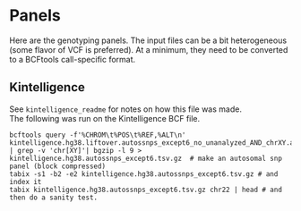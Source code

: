 # Panels

Here are the genotyping panels. The input files can be a bit heterogeneous (some flavor of VCF is preferred).
At a minimum, they need to be converted to a BCFtools call-specific format.

## Kintelligence
See `kintelligence_readme` for notes on how this file was made. <br>
The following was run on the Kintelligence BCF file.
```
bcftools query -f'%CHROM\t%POS\t%REF,%ALT\n' kintelligence.hg38.liftover.autossnps_except6_no_unanalyzed_AND_chrXY.afannos.bcf | grep -v 'chr[XY]'| bgzip -l 9 >  kintelligence.hg38.autossnps_except6.tsv.gz  # make an autosomal snp panel (block compressed)
tabix -s1 -b2 -e2 kintelligence.hg38.autossnps_except6.tsv.gz # and index it
tabix kintelligence.hg38.autossnps_except6.tsv.gz chr22 | head # and then do a sanity test.
```


